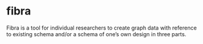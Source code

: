 # fibra

Fibra is a tool for individual researchers to create graph data with reference to existing schema and/or a schema of one’s own design in three parts. 
